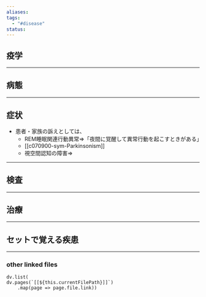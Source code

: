 ```yaml
---
aliases: 
tags:
  - "#disease"
status:
---
```

## 疫学
---
## 病態
---
## 症状
- 患者・家族の訴えとしては、
	- REM睡眠関連行動異常⇒「夜間に覚醒して異常行動を起こすときがある」
	- [[c070900-sym-Parkinsonism]]
	- 視空間認知の障害⇒
---
## 検査
---
## 治療
---
## セットで覚える疾患
---
### other linked files
```dataviewjs
dv.list(
dv.pages(`[[${this.currentFilePath}]]`)
	.map(page => page.file.link))
```
